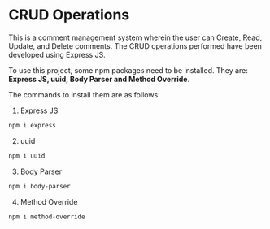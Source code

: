 # CRUD Operations
This is a comment management system wherein the user can Create, Read, Update, and Delete comments. The CRUD operations performed have been developed using Express JS.

To use this project, some npm packages need to be installed. They are: **Express JS, uuid, Body Parser and Method Override**.

The commands to install them are as follows: 
1. Express JS
```sh
npm i express
```

2. uuid
```sh
npm i uuid
```

3. Body Parser
```sh
npm i body-parser
```

4. Method Override
```sh
npm i method-override
```
